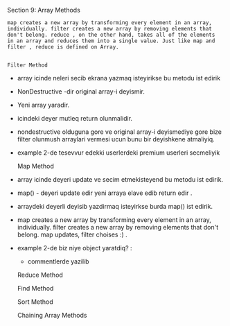 Section 9: Array Methods

    map creates a new array by transforming every element in an array, 
    individually. filter creates a new array by removing elements that 
    don't belong. reduce , on the other hand, takes all of the elements 
    in an array and reduces them into a single value. Just like map and 
    filter , reduce is defined on Array.


    Filter Method

* array icinde neleri secib ekrana yazmaq isteyirikse bu metodu ist edirik
* NonDestructive -dir original array-i deyismir.
* Yeni array yaradir.
* icindeki deyer mutleq return olunmalidir.
* nondestructive olduguna gore ve original array-i deyismediye gore bize filter
olunmush arraylari vermesi ucun bunu bir deyishkene atmaliyiq.
  
* example 2-de tesevvur edekki userlerdeki premium userleri secmeliyik


    Map Method

* array icinde deyeri update ve secim etmekisteyend bu metodu ist edirik.
* map() - deyeri update edir yeni arraya elave edib return edir .
* arraydeki deyerli deyisib yazdirmaq isteyirkse burda map() ist edirik.

* map creates a new array by transforming every element in an array,
  individually. filter creates a new array by removing elements that
  don't belong. map updates, filter choises :) .
  
* example 2-de biz niye object yaratdiq? :
    * commentlerde yazilib


    
    Reduce Method
    
    Find Method
    
    Sort Method
    
    Chaining Array Methods
